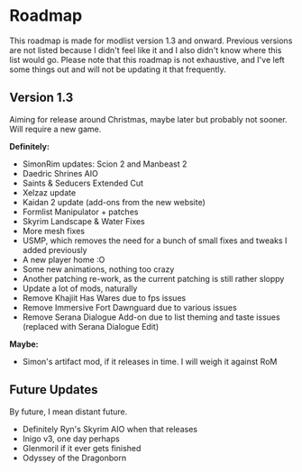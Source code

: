 # Roadmap
This roadmap is made for modlist version 1.3 and onward. Previous versions are not listed because I didn't feel like it and I also didn't know where this list would go. Please note that this roadmap is not exhaustive, and I've left some things out and will not be updating it that frequently.

## Version 1.3
Aiming for release around Christmas, maybe later but probably not sooner. Will require a new game.

**Definitely:**

- SimonRim updates: Scion 2 and Manbeast 2
- Daedric Shrines AIO
- Saints & Seducers Extended Cut
- Xelzaz update
- Kaidan 2 update (add-ons from the new website)
- Formlist Manipulator + patches
- Skyrim Landscape & Water Fixes
- More mesh fixes
- USMP, which removes the need for a bunch of small fixes and tweaks I added previously
- A new player home :O
- Some new animations, nothing too crazy
- Another patching re-work, as the current patching is still rather sloppy
- Update a lot of mods, naturally
- Remove Khajiit Has Wares due to fps issues
- Remove Immersive Fort Dawnguard due to various issues
- Remove Serana Dialogue Add-on due to list theming and taste issues (replaced with Serana Dialogue Edit)

**Maybe:**

- Simon's artifact mod, if it releases in time. I will weigh it against RoM


## Future Updates
By future, I mean distant future.

- Definitely Ryn's Skyrim AIO when that releases
- Inigo v3, one day perhaps
- Glenmoril if it ever gets finished
- Odyssey of the Dragonborn
